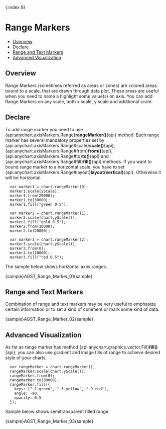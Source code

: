 {:index 8}
# Range Markers

* [Overview](#overview)
* [Declare](#declare)
* [Range and Text Markers](#range_and_text_markers)
* [Advanced Visualization](#advanced_visualization)

## Overview

Range Markers (sometimes referred as areas or zones) are colored areas bound to a scale, that are drawn through data 
plot. These areas are useful when you need to name a highlight some value(s) on axis. You can add Range Markers on any 
scale, both x scale, y scale and additional scale.

## Declare

To add range marker you need to use {api:anychart.axisMarkers.Range}**rangeMarker()**{api} method. Each range marker has several mandatory properties set by {api:anychart.axisMarkers.Range#scale}**scale()**{api}, {api:anychart.axisMarkers.Range#from}**from()**{api}, {api:anychart.axisMarkers.Range#to}**to()**{api} and {api:anychart.axisMarkers.Range#fill}**fill()**{api} methods. If you want to bound range marker to a horizontal scale, you have to set {api:anychart.axisMarkers.Range#layout}**layout(vertical)**{api}. Otherwise it will be horizontal.

```
  var marker1 = chart.rangeMarker(0);
  marker1.scale(yScale);
  marker1.from(20000);
  marker1.to(30000);
  marker1.fill("green 0.5");

  var marker2 = chart.rangeMarker(1);
  marker2.scale(chart.yScale());
  marker2.fill("gold 0.5");
  marker2.from(10000);
  marker2.to(20000);

  var marker3 = chart.rangeMarker(2);
  marker3.scale(chart.yScale());
  marker3.from(0);
  marker3.to(10000);
  marker3.fill("red 0.5");
```

The sample below shows horizontal axes ranges.

{sample}AGST\_Range\_Marker\_01{sample}

## Range and Text Markers

Combination of range and text markers may be very useful to emphasize certain information or to set a kind of comment 
or mark some kind of data.

{sample}AGST\_Range\_Marker\_02{sample}

## Advanced Visualization

As far as range marker has method {api:anychart.graphics.vector.Fill}**fill()**{api}, you can also use gradient and image fills of range to achieve desired style of your charts.

```
  var rangeMarker = chart.rangeMarker();
  rangeMarker.scale(chart.yScale());
  rangeMarker.from(0);
  rangeMarker.to(30000);
  rangeMarker.fill({
    keys: [".1 green", ".5 yellow", ".9 red"],
    angle: -90,
    opacity: 0.5
  });
```

Sample below shows semitransparent filled range.

{sample}AGST\_Range\_Marker\_03{sample}
